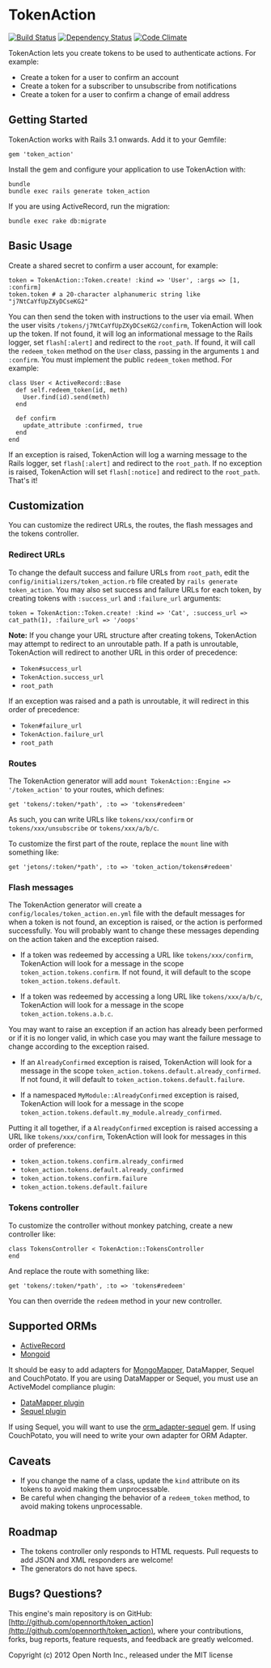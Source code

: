 # TokenAction

[![Build Status](https://secure.travis-ci.org/opennorth/token_action.png)](http://travis-ci.org/opennorth/token_action)
[![Dependency Status](https://gemnasium.com/opennorth/token_action.png)](https://gemnasium.com/opennorth/token_action)
[![Code Climate](https://codeclimate.com/badge.png)](https://codeclimate.com/github/opennorth/token_action)

TokenAction lets you create tokens to be used to authenticate actions. For example:

* Create a token for a user to confirm an account
* Create a token for a subscriber to unsubscribe from notifications
* Create a token for a user to confirm a change of email address

## Getting Started

TokenAction works with Rails 3.1 onwards. Add it to your Gemfile:

    gem 'token_action'

Install the gem and configure your application to use TokenAction with:

    bundle
    bundle exec rails generate token_action

If you are using ActiveRecord, run the migration:

    bundle exec rake db:migrate

## Basic Usage

Create a shared secret to confirm a user account, for example:

    token = TokenAction::Token.create! :kind => 'User', :args => [1, :confirm]
    token.token # a 20-character alphanumeric string like "j7NtCaYfUpZXyDCseKG2"

You can then send the token with instructions to the user via email. When the user visits `/tokens/j7NtCaYfUpZXyDCseKG2/confirm`, TokenAction will look up the token. If not found, it will log an informational message to the Rails logger, set `flash[:alert]` and redirect to the `root_path`. If found, it will call the `redeem_token` method on the `User` class, passing in the arguments `1` and `:confirm`. You must implement the public `redeem_token` method. For example:

    class User < ActiveRecord::Base
      def self.redeem_token(id, meth)
        User.find(id).send(meth)
      end

      def confirm
        update_attribute :confirmed, true
      end
    end

If an exception is raised, TokenAction will log a warning message to the Rails logger, set `flash[:alert]` and redirect to the `root_path`. If no exception is raised, TokenAction will set `flash[:notice]` and redirect to the `root_path`. That's it!

## Customization

You can customize the redirect URLs, the routes, the flash messages and the tokens controller.

### Redirect URLs

To change the default success and failure URLs from `root_path`, edit the `config/initializers/token_action.rb` file created by `rails generate token_action`. You may also set success and failure URLs for each token, by creating tokens with `:success_url` and `:failure_url` arguments:

    token = TokenAction::Token.create! :kind => 'Cat', :success_url => cat_path(1), :failure_url => '/oops'

**Note:** If you change your URL structure after creating tokens, TokenAction may attempt to redirect to an unroutable path. If a path is unroutable, TokenAction will redirect to another URL in this order of precedence:

* `Token#success_url`
* `TokenAction.success_url`
* `root_path`

If an exception was raised and a path is unroutable, it will redirect in this order of precedence:

* `Token#failure_url`
* `TokenAction.failure_url`
* `root_path`

### Routes

The TokenAction generator will add `mount TokenAction::Engine => '/token_action'` to your routes, which defines:

    get 'tokens/:token/*path', :to => 'tokens#redeem'

As such, you can write URLs like `tokens/xxx/confirm` or `tokens/xxx/unsubscribe` or `tokens/xxx/a/b/c`.

To customize the first part of the route, replace the `mount` line with something like:

    get 'jetons/:token/*path', :to => 'token_action/tokens#redeem'

### Flash messages

The TokenAction generator will create a `config/locales/token_action.en.yml` file with the default messages for when a token is not found, an exception is raised, or the action is performed successfully. You will probably want to change these messages depending on the action taken and the exception raised.

* If a token was redeemed by accessing a URL like `tokens/xxx/confirm`, TokenAction will look for a message in the scope `token_action.tokens.confirm`. If not found, it will default to the scope `token_action.tokens.default`.

* If a token was redeemed by accessing a long URL like `tokens/xxx/a/b/c`, TokenAction will look for a message in the scope `token_action.tokens.a.b.c`.

You may want to raise an exception if an action has already been performed or if it is no longer valid, in which case you may want the failure message to change according to the exception raised.

* If an `AlreadyConfirmed` exception is raised, TokenAction will look for a message in the scope `token_action.tokens.default.already_confirmed`. If not found, it will default to `token_action.tokens.default.failure`.

* If a namespaced `MyModule::AlreadyConfirmed` exception is raised, TokenAction will look for a message in the scope `token_action.tokens.default.my_module.already_confirmed`.

Putting it all together, if a `AlreadyConfirmed` exception is raised accessing a URL like `tokens/xxx/confirm`, TokenAction will look for messages in this order of preference:

* `token_action.tokens.confirm.already_confirmed`
* `token_action.tokens.default.already_confirmed`
* `token_action.tokens.confirm.failure`
* `token_action.tokens.default.failure`

### Tokens controller

To customize the controller without monkey patching, create a new controller like:

    class TokensController < TokenAction::TokensController
    end

And replace the route with something like:

    get 'tokens/:token/*path', :to => 'tokens#redeem'

You can then override the `redeem` method in your new controller.

## Supported ORMs

* [ActiveRecord](https://rubygems.org/gems/activerecord)
* [Mongoid](https://rubygems.org/gems/mongoid)

It should be easy to add adapters for [MongoMapper](https://rubygems.org/gems/mongo_mapper), DataMapper, Sequel and CouchPotato. If you are using DataMapper or Sequel, you must use an ActiveModel compliance plugin:

* [DataMapper plugin](https://github.com/datamapper/dm-active_model)
* [Sequel plugin](http://sequel.rubyforge.org/rdoc-plugins/classes/Sequel/Plugins/ActiveModel.html)

If using Sequel, you will want to use the [orm_adapter-sequel](https://github.com/elskwid/orm_adapter-sequel) gem. If using CouchPotato, you will need to write your own adapter for ORM Adapter.

## Caveats

* If you change the name of a class, update the `kind` attribute on its tokens to avoid making them unprocessable.
* Be careful when changing the behavior of a `redeem_token` method, to avoid making tokens unprocessable.

## Roadmap

* The tokens controller only responds to HTML requests. Pull requests to add JSON and XML responders are welcome!
* The generators do not have specs.

## Bugs? Questions?

This engine's main repository is on GitHub: [http://github.com/opennorth/token_action](http://github.com/opennorth/token_action), where your contributions, forks, bug reports, feature requests, and feedback are greatly welcomed.

Copyright (c) 2012 Open North Inc., released under the MIT license
